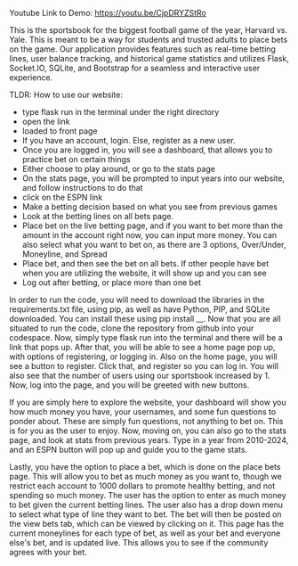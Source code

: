 Youtube Link to Demo: https://youtu.be/CjpDRYZStRo

This is the sportsbook for the biggest football game of the year, Harvard vs. Yale. This is meant to be a way for students and trusted adults to place bets on the game. Our application 
provides features such as real-time betting lines, user balance tracking, and historical game statistics and utilizes Flask, Socket.IO, SQLite, and Bootstrap for a seamless and interactive 
user experience.

TLDR:
How to use our website:
- type flask run in the terminal under the right directory
- open the link
- loaded to front page
- If you have an account, login. Else, register as a new user.
- Once you are logged in, you will see a dashboard, that allows you to practice bet on certain things
- Either choose to play around, or go to the stats page
- On the stats page, you will be prompted to input years into our website, and follow instructions to do that
- click on the ESPN link
- Make a betting decision based on what you see from previous games
- Look at the betting lines on all bets page.
- Place bet on the live betting page, and if you want to bet more than the amount in the account right now, you can input more money. You can also select what you want to bet on, as there are 3 options, Over/Under, Moneyline, and Spread
- Place bet, and then see the bet on all bets. If other people have bet when you are utilizing the website, it will show up and you can see
- Log out after betting, or place more than one bet

In order to run the code, you will need to download the libraries in the requirements.txt file, using pip, as well as have Python, PIP, and SQLite downloaded. You can install these using 
pip install __. Now that you are all situated to run the code, clone the repository from github into your codespace. Now, simply type flask run into the terminal and there will be a link that 
pops up. After that, you will be able to see a home page pop up, with options of registering, or logging in. Also on the home page, you will see a button to register. Click that, and register so
you can log in. You will also see that the number of users using our sportsbook increased by 1. Now, log into the page, and you will be greeted with new buttons. 

If you are simply here to explore the website, your dashboard will show you how much money you have, your usernames, and some fun questions to ponder about. These are simply fun questions, not 
anything to bet on. This is for you as the user to enjoy. Now, moving on, you can also go to the stats page, and look at stats from previous years. Type in a year from 2010-2024, and an ESPN 
button will pop up and guide you to the game stats. 

Lastly, you have the option to place a bet, which is done on the place bets page. This will allow you to bet as much money as you want to, though we restrict each account to 1000 dollars to 
promote healthy betting, and not spending so much money. The user has the option to enter as much money to bet given the current betting lines. The user also has a drop down menu to select what 
type of line they want to bet. The bet will then be posted on the view bets tab, which can be viewed by clicking on it. This page has the current moneylines for each type of bet, as well as your
bet and everyone else's bet, and is updated live. This allows you to see if the community agrees with your bet.
